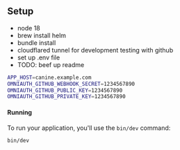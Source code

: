 ## Setup

- node 18
- brew install helm
- bundle install
- cloudflared tunnel for development testing with github
- set up .env file
- TODO: beef up readme

```bash
APP_HOST=canine.example.com
OMNIAUTH_GITHUB_WEBHOOK_SECRET=1234567890
OMNIAUTH_GITHUB_PUBLIC_KEY=1234567890
OMNIAUTH_GITHUB_PRIVATE_KEY=1234567890
```

#### Running

To run your application, you'll use the `bin/dev` command:

```bash
bin/dev
```
